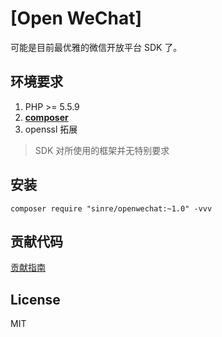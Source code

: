 # [Open WeChat]

可能是目前最优雅的微信开放平台 SDK 了。


## 环境要求

1. PHP >= 5.5.9
2. **[composer](https://getcomposer.org/)**
3. openssl 拓展

> SDK 对所使用的框架并无特别要求

## 安装

```shell
composer require "sinre/openwechat:~1.0" -vvv
```

## 贡献代码

[贡献指南](CONTRIBUTING.md)

## License

MIT
